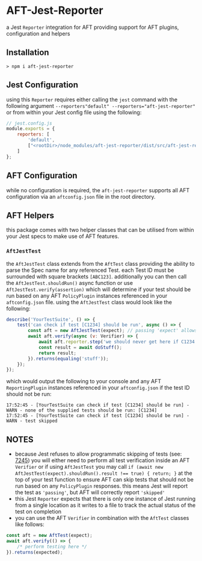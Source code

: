 # AFT-Jest-Reporter
a Jest `Reporter` integration for AFT providing support for AFT plugins, configuration and helpers

## Installation
`> npm i aft-jest-reporter`

## Jest Configuration
using this `Reporter` requires either calling the `jest` command with the following argument `--reporters"default" --reporters="aft-jest-reporter"` or from within your Jest config file using the following: 
```javascript
// jest.config.js
module.exports = {
    reporters: [
        'default',
        ["<rootDir>/node_modules/aft-jest-reporter/dist/src/aft-jest-reporter.js", { useReporter: true }]
    ]
};
```

## AFT Configuration
while no configuration is required, the `aft-jest-reporter` supports all AFT configuration via an `aftconfig.json` file in the root directory.

## AFT Helpers
this package comes with two helper classes that can be utilised from within your Jest specs to make use of AFT features.

### `AftJestTest`
the `AftJestTest` class extends from the `AftTest` class providing the ability to parse the Spec name for any referenced Test. each Test ID must be surrounded with square brackets `[ABC123]`. additionally you can then call the `AftJestTest.shouldRun()` async function or use `AftJestTest.verify(assertion)` which will determine if your test should be run based on any AFT `PolicyPlugin` instances referenced in your `aftconfig.json` file. using the `AftJestTest` class would look like the following:
```javascript
describe('YourTestSuite', () => {
    test('can check if test [C1234] should be run', async () => {
        const aft = new AftJestTest(expect); // passing 'expect' allows AftJestTest to get the current test full name
        await aft.verify(async (v: Verifier) => {
            await aft.reporter.step('we should never get here if C1234 should not be run');
            const result = await doStuff();
            return result;
        }).returns(equaling('stuff'));
    });
});
```
which would output the following to your console and any AFT `ReportingPlugin` instances referenced in your `aftconfig.json` if the test ID should not be run:
```text
17:52:45 - [YourTestSuite can check if test [C1234] should be run] - WARN - none of the supplied tests should be run: [C1234]
17:52:45 - [YourTestSuite can check if test [C1234] should be run] - WARN - test skipped
```

## NOTES
- because Jest refuses to allow programmatic skipping of tests (see: [7245](https://github.com/jestjs/jest/issues/7245)) you will either need to perform all test verification inside an AFT `Verifier` or if using `AftJestTest` you may call `if (await new AftJestTest(expect).shouldRun().result !== true) { return; }` at the top of your test function to ensure AFT can skip tests that should not be run based on any `PolicyPlugin` responses. this means Jest will report the test as `'passing'`, but AFT will correctly report `'skipped'`
- this Jest `Reporter` expects that there is only one instance of Jest running from a single location as it writes to a file to track the actual status of the test on completion
- you can use the AFT `Verifier` in combination with the `AftTest` classes like follows:
```typescript
const aft = new AftTest(expect);
await aft.verify(() => {
    /* perform testing here */
}).returns(expected);
```